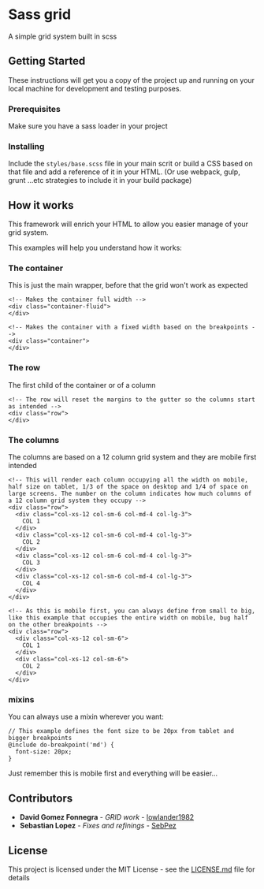 # Sass grid

A simple grid system built in scss

## Getting Started

These instructions will get you a copy of the project up and running on your local machine for development and testing purposes.

### Prerequisites

Make sure you have a sass loader in your project

### Installing

Include the `styles/base.scss` file in your main scrit or build a CSS based on that file and add a reference of it in your HTML. (Or use webpack, gulp, grunt ...etc strategies to include it in your build package)

## How it works

This framework will enrich your HTML to allow you easier manage of your grid system.

This examples will help you understand how it works:

### The container

This is just the main wrapper, before that the grid won't work as expected

```
<!-- Makes the container full width -->
<div class="container-fluid">
</div>
```

```
<!-- Makes the container with a fixed width based on the breakpoints -->
<div class="container">
</div>
```

### The row

The first child of the container or of a column

```
<!-- The row will reset the margins to the gutter so the columns start as intended -->
<div class="row">
</div>
```

### The columns

The columns are based on a 12 column grid system and they are mobile first intended

```
<!-- This will render each column occupying all the width on mobile, half size on tablet, 1/3 of the space on desktop and 1/4 of space on large screens. The number on the column indicates how much columns of a 12 column grid system they occupy -->
<div class="row">
  <div class="col-xs-12 col-sm-6 col-md-4 col-lg-3">
    COL 1
  </div>
  <div class="col-xs-12 col-sm-6 col-md-4 col-lg-3">
    COL 2
  </div>
  <div class="col-xs-12 col-sm-6 col-md-4 col-lg-3">
    COL 3
  </div>
  <div class="col-xs-12 col-sm-6 col-md-4 col-lg-3">
    COL 4
  </div>
</div>
```

```
<!-- As this is mobile first, you can always define from small to big, like this example that occupies the entire width on mobile, bug half on the other breakpoints -->
<div class="row">
  <div class="col-xs-12 col-sm-6">
    COL 1
  </div>
  <div class="col-xs-12 col-sm-6">
    COL 2
  </div>
</div>
```

### mixins

You can always use a mixin wherever you want:

```
// This example defines the font size to be 20px from tablet and bigger breakpoints
@include do-breakpoint('md') {
  font-size: 20px;
}
```

Just remember this is mobile first and everything will be easier...

## Contributors

* **David Gomez Fonnegra** - *GRID work* - [lowlander1982](https://github.com/lowlander1982)
* **Sebastian Lopez** - *Fixes and refinings* - [SebPez](https://github.com/SebPez)

## License

This project is licensed under the MIT License - see the [LICENSE.md](LICENSE.md) file for details

